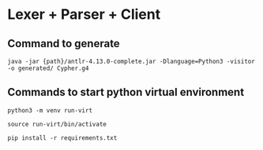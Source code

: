 # Lexer + Parser + Client

## Command to generate

```
java -jar {path}/antlr-4.13.0-complete.jar -Dlanguage=Python3 -visitor -o generated/ Cypher.g4
```

## Commands to start python virtual environment

```
python3 -m venv run-virt

source run-virt/bin/activate

pip install -r requirements.txt
```